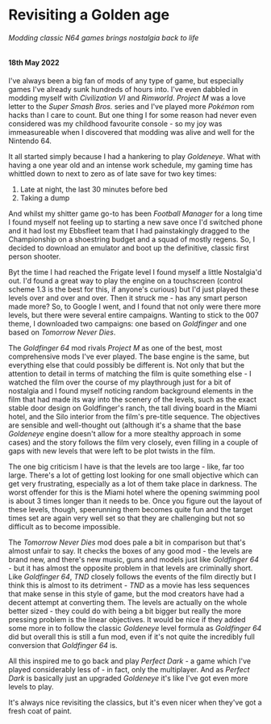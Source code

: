 # Revisiting a Golden age

###### Modding classic N64 games brings nostalgia back to life

#### 18th May 2022

I've always been a big fan of mods of any type of game, but especially games I've already sunk hundreds of hours into. I've even dabbled in modding myself with _Civilization VI_ and _Rimworld_. _Project M_ was a love letter to the _Super Smash Bros._ series and I've played more _Pokémon_ rom hacks than I care to count. But one thing I for some reason had never even considered was my childhood favourite console - so my joy was immeasureable when I discovered that modding was alive and well for the Nintendo 64.

It all started simply because I had a hankering to play _Goldeneye_. What with having a one year old and an intense work schedule, my gaming time has whittled down to next to zero as of late save for two key times: 

1. Late at night, the last 30 minutes before bed
2. Taking a dump

And whilst my shitter game go-to has been _Football Manager_ for a long time I found myself not feeling up to starting a new save once I'd switched phone and it had lost my Ebbsfleet team that I had painstakingly dragged to the Championship on a shoestring budget and a squad of mostly regens. So, I decided to download an emulator and boot up the definitive, classic first person shooter.

Byt the time I had reached the Frigate level I found myself a little Nostalgia'd out. I'd found a great way to play the engine on a touchscreen (control scheme 1.3 is the best for this, if anyone's curious) but I'd just played these levels over and over and over. Then it struck me - has any smart person made more? So, to Google I went, and I found that not only were there more levels, but there were several entire campaigns. Wanting to stick to the 007 theme, I downloaded two campaigns: one based on _Goldfinger_ and one based on _Tomorrow Never Dies_.

The _Goldfinger 64_ mod rivals _Project M_ as one of the best, most comprehensive mods I've ever played. The base engine is the same, but everything else that could possibly be different is. Not only that but the attention to detail in terms of matching the film is quite something else - I watched the film over the course of my playthrough just for a bit of nostalgia and I found myself noticing random background elements in the film that had made its way into the scenery of the levels, such as the exact stable door design on Goldfinger's ranch, the tall diving board in the Miami hotel, and the Silo interior from the film's pre-title sequence. The objectives are sensible and well-thought out (although it's a shame that the base _Goldeneye_ engine doesn't allow for a more stealthy approach in some cases) and the story follows the film very closely, even filling in a couple of gaps with new levels that were left to be plot twists in the film. 

The one big criticism I have is that the levels are too large - like, far too large. There's a lot of getting lost looking for one small objective which can get very frustrating, especially as a lot of them take place in darkness. The worst offender for this is the Miami hotel where the opening swimming pool is about 3 times longer than it needs to be. Once you figure out the layout of these levels, though, speerunning them becomes quite fun and the target times set are again very well set so that they are challenging but not so difficult as to become impossible.

The _Tomorrow Never Dies_ mod does pale a bit in comparison but that's almost unfair to say. It checks the boxes of any good mod - the levels are brand new, and there's new music, guns and models just like _Goldfinger 64_ - but it has almost the opposite problem in that levels are criminally short. Like _Goldfinger 64_, _TND_ closely follows the events of the film directly but I think this is almost to its detriment - _TND_ as a movie has less sequences that make sense in this style of game, but the mod creators have had a decent attempt at converting them. The levels are actually on the whole better sized - they could do with being a bit bigger but really the more pressing problem is the linear objectives. It would be nice if they added some more in to follow the classic _Goldeneye_ level formula as _Goldfinger 64_ did but overall this is still a fun mod, even if it's not quite the incredibly full conversion that _Goldfinger 64_ is.

All this inspired me to go back and play _Perfect Dark_ - a game which I've played considerably less of - in fact, only the multiplayer. And as _Perfect Dark_ is basically just an upgraded _Goldeneye_ it's like I've got even more levels to play. 

It's always nice revisiting the classics, but it's even nicer when they've got a fresh coat of paint.